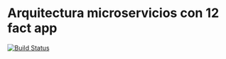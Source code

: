 # Arquitectura microservicios con 12 fact app


[![Build Status](https://travis-ci.org/YudithYulida/ProjectP.svg?branch=master)](https://travis-ci.org/YudithYulida/ProjectP)
